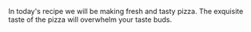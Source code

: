 In today's recipe we will be making fresh and tasty pizza. The exquisite taste of the pizza will overwhelm your taste buds.